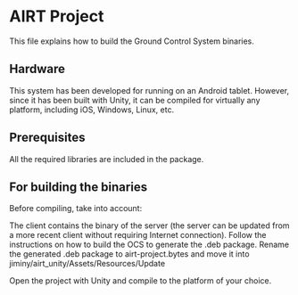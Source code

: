 # AIRT Project

This file explains how to build the Ground Control System binaries.

Hardware
--------
This system has been developed for running on an Android tablet. However, since it has been built with Unity, it can be compiled for virtually any platform, including iOS, Windows, Linux, etc.

Prerequisites
-------------
All the required libraries are included in the package.


For building the binaries
------------------------------------
Before compiling, take into account:

The client contains the binary of the server (the server can be updated from a more recent client without requiring Internet connection). Follow the instructions on how to build the OCS to generate the .deb package. Rename the generated .deb package to airt-project.bytes and move it into jiminy/airt_unity/Assets/Resources/Update

Open the project with Unity and compile to the platform of your choice.
